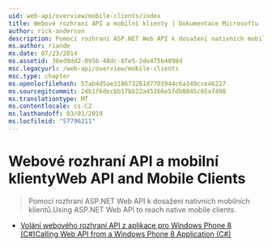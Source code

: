 ```yaml
---
uid: web-api/overview/mobile-clients/index
title: Webové rozhraní API a mobilní klienty | Dokumentace Microsoftu
author: rick-anderson
description: Pomocí rozhraní ASP.NET Web API k dosažení nativních mobilních klientů.
ms.author: riande
ms.date: 07/23/2014
ms.assetid: 36ed9dd2-095b-48dc-8fe5-2de475b4098d
msc.legacyurl: /web-api/overview/mobile-clients
msc.type: chapter
ms.openlocfilehash: 57ab4d5ae318673261d7701944c6a349cce46227
ms.sourcegitcommit: 24b1f6decbb17bb22a45166e5fdb0845c65af498
ms.translationtype: MT
ms.contentlocale: cs-CZ
ms.lasthandoff: 03/01/2019
ms.locfileid: "57796211"
---
```

<a name="web-api-and-mobile-clients"></a><span data-ttu-id="fc267-103">Webové rozhraní API a mobilní klienty</span><span class="sxs-lookup"><span data-stu-id="fc267-103">Web API and Mobile Clients</span></span>
====================
> <span data-ttu-id="fc267-104">Pomocí rozhraní ASP.NET Web API k dosažení nativních mobilních klientů.</span><span class="sxs-lookup"><span data-stu-id="fc267-104">Using ASP.NET Web API to reach native mobile clients.</span></span>


- [<span data-ttu-id="fc267-105">Volání webového rozhraní API z aplikace pro Windows Phone 8 (C#)</span><span class="sxs-lookup"><span data-stu-id="fc267-105">Calling Web API from a Windows Phone 8 Application (C#)</span></span>](calling-web-api-from-a-windows-phone-8-application.md)
